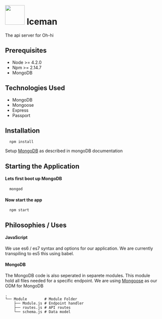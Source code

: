 # <img src="https://s-media-cache-ak0.pinimg.com/originals/b6/de/fd/b6defda51907c12eb9c23dc83bb71845.jpg" width="64" height="64" /> Iceman

The api server for Oh-hi

## Prerequisites

- Node >= 4.2.0
- Npm >= 2.14.7
- MongoDB

## Technologies Used

- MongoDB
- Mongoose
- Express
- Passport

## Installation

```
  npm install
```

Setup [MongoDB](http://mongodb.github.io/node-mongodb-native/2.2/quick-start/?_ga=1.89799955.907223301.1471219050) as described in mongoDB documentation


## Starting the Application

#### Lets first boot up MongoDB

```
  mongod
```
#### Now start the app

```
  npm start
```

## Philosophies / Uses 

#### JavaScript

We use es6 / es7 syntax and options for our application. We are currently transpiling to es5 this using babel. 

#### MongoDB

The MongoDB code is also seperated in separete modules. This module hold all files needed for a specific endpoint. We are using [Mongoose](http://mongoosejs.com/) as our ODM for MongoDB

```
.
└── Module        # Module Folder
    ├── Module.js # Endpoint handler
    ├── routes.js # API routes
    └── schema.js # Data model
```
